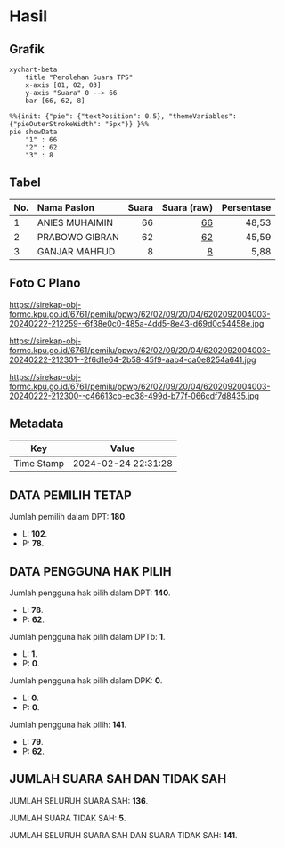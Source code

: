 # Hasil

## Grafik

```mermaid
xychart-beta
    title "Perolehan Suara TPS"
    x-axis [01, 02, 03]
    y-axis "Suara" 0 --> 66
    bar [66, 62, 8]
```

```mermaid
%%{init: {"pie": {"textPosition": 0.5}, "themeVariables": {"pieOuterStrokeWidth": "5px"}} }%%
pie showData
    "1" : 66
    "2" : 62
    "3" : 8
```

## Tabel

| No. | Nama Paslon    | Suara | Suara (raw) | Persentase |
|:--- |:-------------- | -----:| -----------:| ----------:|
| 1   | ANIES MUHAIMIN | 66    | [66][p-1]   | 48,53      |
| 2   | PRABOWO GIBRAN | 62    | [62][p-2]   | 45,59      |
| 3   | GANJAR MAHFUD  | 8     | [8][p-3]    | 5,88       |


[p-1]: https://github.com/gigit-pemilu/pemilu-2024-62-kalimantan-tengah/blob/main/pilpres/hitung-suara/sub/62-kalimantan-tengah/sub/02-kotawaringin-timur/sub/09-pulau-hanaut/sub/2004-satiruk/sub/003-tps/sub/paslon-1.txt
[p-2]: https://github.com/gigit-pemilu/pemilu-2024-62-kalimantan-tengah/blob/main/pilpres/hitung-suara/sub/62-kalimantan-tengah/sub/02-kotawaringin-timur/sub/09-pulau-hanaut/sub/2004-satiruk/sub/003-tps/sub/paslon-2.txt
[p-3]: https://github.com/gigit-pemilu/pemilu-2024-62-kalimantan-tengah/blob/main/pilpres/hitung-suara/sub/62-kalimantan-tengah/sub/02-kotawaringin-timur/sub/09-pulau-hanaut/sub/2004-satiruk/sub/003-tps/sub/paslon-3.txt

## Foto C Plano

https://sirekap-obj-formc.kpu.go.id/6761/pemilu/ppwp/62/02/09/20/04/6202092004003-20240222-212259--6f38e0c0-485a-4dd5-8e43-d69d0c54458e.jpg

https://sirekap-obj-formc.kpu.go.id/6761/pemilu/ppwp/62/02/09/20/04/6202092004003-20240222-212301--2f6d1e64-2b58-45f9-aab4-ca0e8254a641.jpg

https://sirekap-obj-formc.kpu.go.id/6761/pemilu/ppwp/62/02/09/20/04/6202092004003-20240222-212300--c46613cb-ec38-499d-b77f-066cdf7d8435.jpg


## Metadata

| Key        | Value               |
| ---------- | ------------------- |
| Time Stamp | 2024-02-24 22:31:28 |


## DATA PEMILIH TETAP

Jumlah pemilih dalam DPT: **180**.
 * L: **102**.
 * P: **78**.

## DATA PENGGUNA HAK PILIH

Jumlah pengguna hak pilih dalam DPT: **140**.
 * L: **78**.
 * P: **62**.

Jumlah pengguna hak pilih dalam DPTb: **1**.
 * L: **1**.
 * P: **0**.

Jumlah pengguna hak pilih dalam DPK: **0**.
 * L: **0**.
 * P: **0**.

Jumlah pengguna hak pilih: **141**.
 * L: **79**.
 * P: **62**.

## JUMLAH SUARA SAH DAN TIDAK SAH

JUMLAH SELURUH SUARA SAH: **136**.

JUMLAH SUARA TIDAK SAH: **5**.

JUMLAH SELURUH SUARA SAH DAN SUARA TIDAK SAH: **141**.


